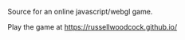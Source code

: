 
Source for an online javascript/webgl game.   

Play the game at  https://russellwoodcock.github.io/
